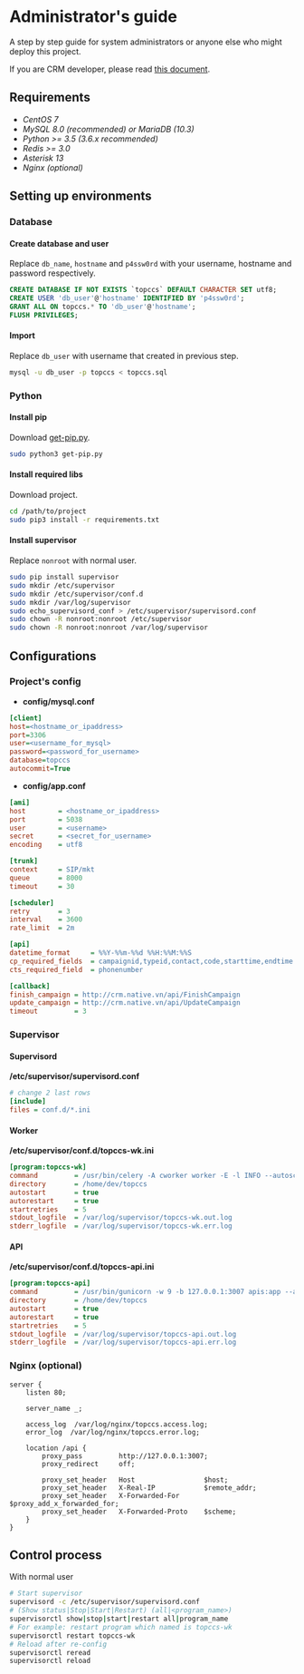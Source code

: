 # Administrator's guide
A step by step guide for system administrators or anyone else who might deploy this project.

If you are CRM developer, please read [this document](apispecs.md).

## Requirements
* *CentOS 7*
* *MySQL 8.0 (recommended) or MariaDB (10.3)*
* *Python >= 3.5 (3.6.x recommended)*
* *Redis >= 3.0*
* *Asterisk 13*
* *Nginx (optional)*

## Setting up environments
### Database 
#### Create database and user 
Replace `db_name`, `hostname` and `p4ssw0rd` with your username, hostname and password respectively. 
```sql
CREATE DATABASE IF NOT EXISTS `topccs` DEFAULT CHARACTER SET utf8;
CREATE USER 'db_user'@'hostname' IDENTIFIED BY 'p4ssw0rd';
GRANT ALL ON topccs.* TO 'db_user'@'hostname';
FLUSH PRIVILEGES;
```
#### Import
Replace `db_user` with username that created in previous step.
```bash
mysql -u db_user -p topccs < topccs.sql
```
### Python
#### Install pip
Download [get-pip.py](https://bootstrap.pypa.io/get-pip.py).
```bash
sudo python3 get-pip.py
``` 
#### Install required libs
Download project.
```bash
cd /path/to/project
sudo pip3 install -r requirements.txt
```
#### Install supervisor
Replace `nonroot` with normal user.
```bash
sudo pip install supervisor
sudo mkdir /etc/supervisor
sudo mkdir /etc/supervisor/conf.d
sudo mkdir /var/log/supervisor
sudo echo_supervisord_conf > /etc/supervisor/supervisord.conf
sudo chown -R nonroot:nonroot /etc/supervisor
sudo chown -R nonroot:nonroot /var/log/supervisor
```

## Configurations
### Project's config
- **config/mysql.conf**

```ini
[client]
host=<hostname_or_ipaddress>
port=3306
user=<username_for_mysql>
password=<password_for_username>
database=topccs
autocommit=True
```

- **config/app.conf**

```ini
[ami]
host        = <hostname_or_ipaddress>
port        = 5038
user        = <username>
secret      = <secret_for_username>
encoding    = utf8

[trunk]
context     = SIP/mkt
queue       = 8000
timeout     = 30

[scheduler]
retry       = 3
interval    = 3600
rate_limit  = 2m

[api]
datetime_format     = %%Y-%%m-%%d %%H:%%M:%%S
cp_required_fields  = campaignid,typeid,contact,code,starttime,endtime
cts_required_field  = phonenumber

[callback]
finish_campaign = http://crm.native.vn/api/FinishCampaign
update_campaign = http://crm.native.vn/api/UpdateCampaign
timeout         = 3
```

### Supervisor
#### Supervisord
**/etc/supervisor/supervisord.conf**

```ini
# change 2 last rows
[include]
files = conf.d/*.ini
```

#### Worker
**/etc/supervisor/conf.d/topccs-wk.ini**

```ini
[program:topccs-wk]
command         = /usr/bin/celery -A cworker worker -E -l INFO --autoscale=8,4
directory       = /home/dev/topccs
autostart       = true
autorestart     = true
startretries    = 5
stdout_logfile  = /var/log/supervisor/topccs-wk.out.log
stderr_logfile  = /var/log/supervisor/topccs-wk.err.log
```

#### API
**/etc/supervisor/conf.d/topccs-api.ini**

```ini
[program:topccs-api]
command         = /usr/bin/gunicorn -w 9 -b 127.0.0.1:3007 apis:app --access-logfile - --max-requests 5000 --max-requests-jitter 10
directory       = /home/dev/topccs
autostart       = true
autorestart     = true
startretries    = 5
stdout_logfile  = /var/log/supervisor/topccs-api.out.log
stderr_logfile  = /var/log/supervisor/topccs-api.err.log
```

### Nginx (optional)
```text
server {
    listen 80;

    server_name _;

    access_log  /var/log/nginx/topccs.access.log;
    error_log  /var/log/nginx/topccs.error.log;

    location /api {
        proxy_pass         http://127.0.0.1:3007;
        proxy_redirect     off;

        proxy_set_header   Host                 $host;
        proxy_set_header   X-Real-IP            $remote_addr;
        proxy_set_header   X-Forwarded-For      $proxy_add_x_forwarded_for;
        proxy_set_header   X-Forwarded-Proto    $scheme;
    }
}
```

## Control process
With normal user
```bash
# Start supervisor
supervisord -c /etc/supervisor/supervisord.conf
# (Show status|Stop|Start|Restart) (all|<program_name>)
supervisorctl show|stop|start|restart all|program_name
# For example: restart program which named is topccs-wk
supervisorctl restart topccs-wk
# Reload after re-config
supervisorctl reread
supervisorctl reload
```
